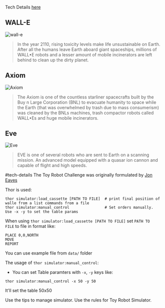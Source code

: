 Tech Details [here](#tech-details)

## WALL-E
![wall-e](https://adoptingjames.files.wordpress.com/2012/05/wall-e1.jpg)
>In the year 2110, rising toxicity levels make life unsustainable on Earth. After all the humans leave Earth aboard giant spaceships, millions of WALL•E robots and a lesser amount of mobile incinerators are left behind to clean up the dirty planet.

## Axiom
![Axiom](https://vignette.wikia.nocookie.net/pixar/images/0/0d/Images3.jpeg/revision/latest?cb=20121127004038)
> The Axiom is one of the countless starliner spacecrafts built by the Buy n Large Corporation (BNL) to evacuate humanity to space while the Earth (that was overwhelmed by trash due to mass consumerism) was cleaned by the BNLs machines, trash compactor robots called WALL•Es and huge mobile incinerators.

## Eve
![Eve](https://vignette.wikia.nocookie.net/pixar/images/c/ca/Eve_wall•e_clipped_rev_1.png/revision/latest?cb=20131115143452)
>EVE is one of several robots who are sent to Earth on a scanning mission. An advanced model equipped with a quasar ion cannon and capable of flight and high speeds.

#tech-details
The Toy Robot Challenge was originally formulated by [Jon Eaves](https://twitter.com/joneaves)

Thor is used:
```
thor simulator:load_cassette [PATH TO FILE]  # print final position of walle from a list commands from a file
thor simulator:manual_control                # Set orders manually. Use -x -y to set the table params
```

When using `thor simulator:load_cassette [PATH TO FILE]` set `PATH TO FILE` to file in format like:
```
PLACE 0,0,NORTH
MOVE
REPORT
```

You can use example file from `data/` folder

The usage of `thor simulator:manual_control`:
- You can set Table paramters with `-x`, `-y` keys like:
```
thor simulator:manual_control -x 50 -y 50
```

It'll set the table 50x50

Use the tips to manage simulator. Use the rules for Toy Robot Simulator.